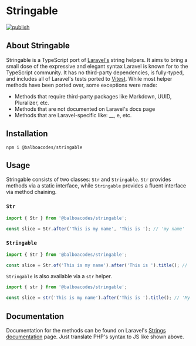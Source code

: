 # Stringable

[![publish](https://github.com/balboacodes/stringable/actions/workflows/publish.yml/badge.svg)](https://github.com/balboacodes/stringable/actions/workflows/publish.yml)

## About Stringable

Stringable is a TypeScript port of [Laravel's](https://github.com/laravel/laravel) string helpers. It aims to bring a small dose of the expressive and elegant syntax Laravel is known for to the TypeScript community. It has no third-party dependencies, is fully-typed, and includes all of Laravel's tests ported to [Vitest](https://github.com/vitest-dev/vitest). While most helper methods have been ported over, some exceptions were made:

- Methods that require third-party packages like Markdown, UUID, Pluralizer, etc.
- Methods that are not documented on Laravel's docs page
- Methods that are Laravel-specific like: __, e, etc.

## Installation

`npm i @balboacodes/stringable`

## Usage

Stringable consists of two classes: `Str` and `Stringable`. `Str` provides methods via a static interface, while `Stringable` provides a fluent interface via method chaining.

### `Str`

```ts
import { Str } from '@balboacodes/stringable';

const slice = Str.after('This is my name', 'This is '); // 'my name'
```

### `Stringable`

```ts
import { Str } from '@balboacodes/stringable';

const slice = Str.of('This is my name').after('This is ').title(); // 'My Name'
```

`Stringable` is also available via a `str` helper.

```ts
import { str } from '@balboacodes/stringable';

const slice = str('This is my name').after('This is ').title(); // 'My Name'
```

## Documentation

Documentation for the methods can be found on Laravel's [Strings documentation](https://laravel.com/docs/12.x/strings) page. Just translate PHP's syntax to JS like shown above.
